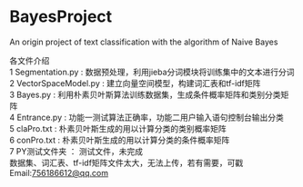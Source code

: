 # BayesProject
An origin project of text classification with the algorithm of Naive Bayes


各文件介绍  
1 Segmentation.py : 数据预处理，利用jieba分词模块将训练集中的文本进行分词     
2 VectorSpaceModel.py : 建立向量空间模型，构建词汇表和tf-idf矩阵    
3 Bayes.py : 利用朴素贝叶斯算法训练数据集，生成条件概率矩阵和类别分类矩阵     
4 Entrance.py : 功能一测试算法正确率，功能二用户输入语句控制台输出分类     
5 claPro.txt : 朴素贝叶斯生成的用以计算分类的类别概率矩阵    
6 conPro.txt : 朴素贝叶斯生成的用以计算分类的条件概率矩阵     
7 PY测试文件夹 ： 测试文件，未完成    
数据集、词汇表、tf-idf矩阵文件太大，无法上传，若有需要，可戳Email:756186612@qq.com    

